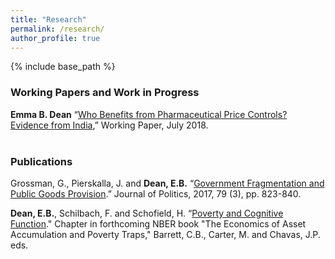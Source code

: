 ```yaml
---
title: "Research"
permalink: /research/
author_profile: true
---
```


{% include base_path %}


<H3>Working Papers and Work in Progress</H3>
<b>Emma B. Dean</b>  “<a href="https://emmabdean.github.io/images/Dean_IndiaPharmaControls.pdf">Who Benefits from Pharmaceutical Price Controls? Evidence from India</a>,” Working Paper, July 2018. 
<br><br>



<H3>Publications</H3>
Grossman, G., Pierskalla, J. and <b>Dean, E.B.</b> “<a href="https://www.journals.uchicago.edu/doi/10.1086/690305">Government Fragmentation and Public Goods Provision</a>.” Journal of Politics, 2017, 79 (3), pp. 823-840.


<b>Dean, E.B.</b>, Schilbach, F. and Schofield, H. “<a href="https://www.nber.org/chapters/c13830.pdf">Poverty and Cognitive Function</a>." Chapter in forthcoming NBER book "The Economics of Asset Accumulation and Poverty Traps," Barrett, C.B., Carter, M. and Chavas, J.P. eds.
